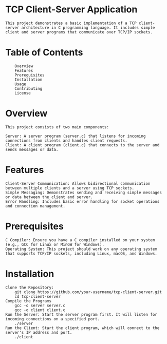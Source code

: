 # TCP Client-Server Application
    This project demonstrates a basic implementation of a TCP client-server architecture in C programming language. It includes simple client and server programs that communicate over TCP/IP sockets.

# Table of Contents
        Overview
        Features
        Prerequisites
        Installation
        Usage
        Contributing
        License
# Overview
    This project consists of two main components:

    Server: A server program (server.c) that listens for incoming connections from clients and handles client requests.
    Client: A client program (client.c) that connects to the server and sends messages or data.

# Features
    Client-Server Communication: Allows bidirectional communication between multiple clients and a server using TCP sockets.
    Simple Messaging: Demonstrates sending and receiving simple messages or data between the client and server.
    Error Handling: Includes basic error handling for socket operations and connection management.

# Prerequisites
    C Compiler: Ensure you have a C compiler installed on your system (e.g., GCC for Linux or MinGW for Windows).
    Operating System: This project should work on any operating system that supports TCP/IP sockets, including Linux, macOS, and Windows.

# Installation
    Clone the Repository:
        git clone https://github.com/your-username/tcp-client-server.git
        cd tcp-client-server
    Compile the Programs
        gcc -o server server.c
        gcc -o client client.c
    Run the Server: Start the server program first. It will listen for incoming connections on a specified port.
        ./server
    Run the Client: Start the client program, which will connect to the server's IP address and port.
        ./client




        